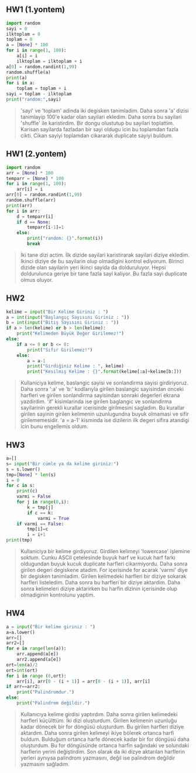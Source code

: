 ## **HW1 (1.yontem)** ##
```python
import random
sayi = 0
ilktoplam = 0
toplam = 0
a = [None] * 100
for i in range(1, 100):
    a[i] = i
    ilktoplam = ilktoplam + i
a[0] = random.randint(1,99)
random.shuffle(a)
print(a)
for i in a:
    toplam = toplam + i
sayi = toplam - ilktoplam
print("random:",sayi)
```
> 'sayi' ve 'toplam' adinda iki degisken tanimladim. Daha sonra 'a' dizisi tanimlayip 100'e kadar olan sayilari ekledim. Daha sonra bu sayilari 'shuffle' ile karistirdim. Bir dongu olustutup bu sayilari toplattim. Karisan sayilarda fazladan bir sayi oldugu icin bu toplamdan fazla cikti. Cikan sayiyi toplamdan cikararak duplicate sayiyi buldum.

## **HW1 (2.yontem)** ##
```python
import random
arr = [None] * 100
temparr = [None] * 100
for i in range(1, 100):
    arr[i] = i
arr[0] = random.randint(1,99)
random.shuffle(arr)
print(arr)
for i in arr:
    d = temparr[i]
    if d == None:
        temparr[i-1]=1
    else:
        print("random: {}".format(i))
        break
```
> İki tane dizi actim. İlk dizide sayilari karistirarak sayilari diziye ekledim. Ikinci diziye de bu sayilarin olup olmadigini kontrol ediyorum. Birinci dizide olan sayilarin yeri ikinci sayida da dolduruluyor. Hepsi doldurulunca geriye bir tane fazla sayi kaliyor. Bu fazla sayi duplicate olmus oluyor.

## **HW2** ##
```python
kelime = input("Bir Kelime Giriniz : ")
a = int(input("Başlangıç Sayısını Giriniz : "))
b = int(input("Bitiş Sayısını Giriniz : "))
if a > len(kelime) or b > len(kelime):
    print("Kelimeden Büyük Değer Girilemez!")
else:
    if a <= 0 or b <= 0:
        print("Sıfır Girilemez!")
    else:
        a = a-1
        print("Girdiğiniz Kelime : ", kelime)
        print("Kesilmiş Kelime : {}".format(kelime[:a]+kelime[b:]))
```
> Kullaniciya kelime, baslangic sayisi ve sonlandirma sayisi girdiriyoruz. Daha sonra ':a' ve 'b:' kodlarıyla girilen baslangic sayisindan onceki harfleri ve girilen sonlandirma sayisindan sonraki degerleri ekrana yazdirdim. 'if' kisimlarinda ise girilen baglangic ve sonlandirma sayilarinin gerekli kurallar icerisinde girilmesini sagladim. Bu kurallar girilen sayinin girilen kelimenin uzunlugundna buyuk olmamasi ve sifir girilememesidir. 'a = a-1' kisminda ise dizilerin ilk degeri sifira atandigi icin bunu engellemis oldum.

## **HW3** ##
```python
a=[]
s= input("Bir cümle ya da kelime giriniz:")
s = s.lower()
tmp=[None] * len(s)
i = 0
for c in s:
    print(c)
    varmi = False
    for j in range(0,i):
        k = tmp[j]
        if c == k:
            varmi = True
    if varmi == False:
        tmp[i]=c
        i = i+1
print(tmp)
```
> Kullaniciya bir kelime girdiyoruz. Girdilen kelimeyi 'lowercase' işlemine soktum. Cunku ASCII çetelesinde buyuk harf ve kucuk harf farkı oldugundan buyuk kucuk duplicate harfleri cikarmiyordu. Daha sonra girilen degeri degiskene atadim. For içerisinde for acarak 'varmi' diye bir degisken tanimladim. Girilen kelimedeki harfleri bir diziye sokarak harfleri listeledim. Daha sonra bu harfleri bir diziye aktardim. Daha sonra kelimeleri diziye aktarirken bu harfin dizinin içerisinde olup olmadiginin kontrolunu yaptim.

## **HW4** ##
```python
a = input("Bir kelime giriniz : ")
a=a.lower()
arr=[]
arr2=[]
for e in range(len(a)):
    arr.append(a[e])
    arr2.append(a[e])
ort=len(a)/2
ort=int(ort)
for i in range (0,ort):
    arr[i], arr[0 - (i + 1)] = arr[0 - (i + 1)], arr[i]
if arr==arr2:
    print("Palindromdur.")
else:
    print("Palindrom değildir.")
```
> Kullanıcıya kelime girdisi yaptırdım. Daha sonra girilen kelimedeki harfleri küçülttüm. İki dizi oluşturdum. Girilen kelimenin uzunluğu kadar dönecek bir for döngüsü oluşturdum. Bu girilen harfleri diziye aktardım. Daha sonra girilen kelimeyi ikiye bölerek ortanca harfi buldum. Bulduğum ortanca harfe dönecek kadar bir for döngüsü daha oluşturdum. Bu for döngüsünde ortanca harfin sağındaki ve solundaki harflerin yerini değiştirdim. Son olarak da iki dizye aktarılan harflerin yerleri aynıysa palindrom yazmasını, değil ise palindrom değildir yazmasını sağladım.
